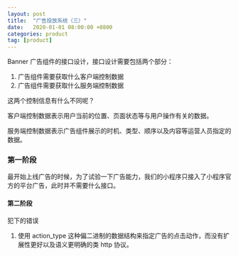 ```yaml
---
layout: post
title:  "广告投放系统（三）"
date:   2020-01-01 08:00:00 +0800
categories: product
tag: [product]
---
```

Banner 广告组件的接口设计，接口设计需要包括两个部分：

1. 广告组件需要获取什么客户端控制数据
2. 广告组件需要获取什么服务端控制数据

这两个控制信息有什么不同呢？

客户端控制数据表示用户当前的位置、页面状态等与用户操作有关的数据。

服务端控制数据表示广告组件展示的时机、类型、顺序以及内容等运营人员指定的数据。

### 第一阶段

最开始上线广告的时候，为了试验一下广告能力，我们的小程序只接入了小程序官方的平台广告，此时并不需要什么接口。

#### 第二阶段




犯下的错误

1. 使用 action_type 这种偏二进制的数据结构来指定广告的点击动作，而没有扩展性更好以及语义更明确的类 http 协议。

